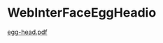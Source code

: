 # WebInterFaceEggHeadio
[egg-head.pdf](https://github.com/zeynepalaka/WebInterFaceEggHeadio/files/7834096/egg-head.pdf)
